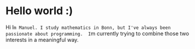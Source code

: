 # Hello world :)

Hi I`m Manuel. I study mathematics in Bonn, but I've always been passionate about programming. 
I`m currently trying to combine those two interests in a meaningful way.
